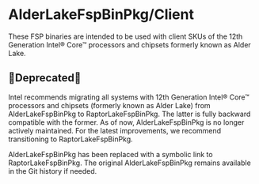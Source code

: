 # AlderLakeFspBinPkg/Client

These FSP binaries are intended to be used with client SKUs of the 12th Generation Intel® Core™ processors and chipsets formerly known as Alder Lake.

## &#x1F534;Deprecated&#x1F534;

Intel recommends migrating all systems with 12th Generation Intel® Core™ processors and chipsets (formerly known as Alder Lake) from AlderLakeFspBinPkg to RaptorLakeFspBinPkg. The latter is fully backward compatible with the former. As of now, AlderLakeFspBinPkg is no longer actively maintained. For the latest improvements, we recommend transitioning to RaptorLakeFspBinPkg.

AlderLakeFspBinPkg has been replaced with a symbolic link to RaptorLakeFspBinPkg. The original AlderLakeFspBinPkg remains available in the Git history if needed.
